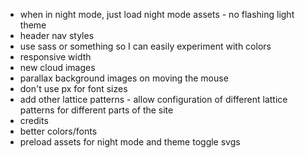 * when in night mode, just load night mode assets - no flashing light theme
* header nav styles
* use sass or something so I can easily experiment with colors
* responsive width
* new cloud images
* parallax background images on moving the mouse
* don't use px for font sizes
* add other lattice patterns - allow configuration of different lattice patterns for different parts of the site
* credits
* better colors/fonts
* preload assets for night mode and theme toggle svgs
